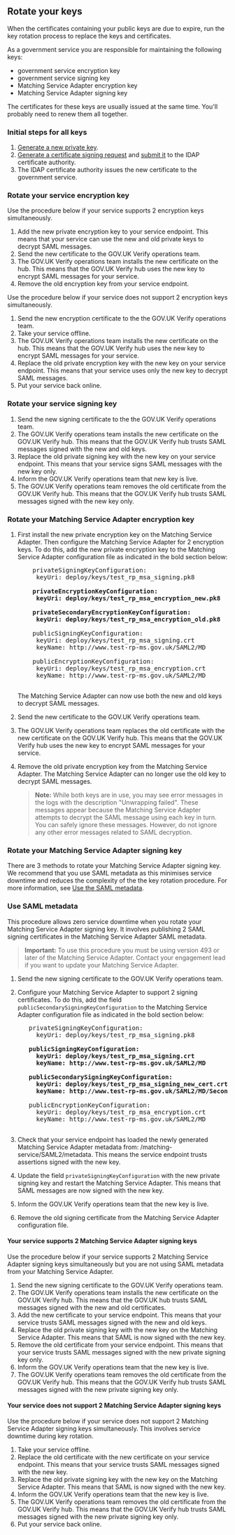 ## Rotate your keys

When the certificates containing your public keys are due to expire, run the key rotation process to replace the keys and certificates.

As a government service you are responsible for maintaining the following keys:

* government service encryption key
* government service signing key
* Matching Service Adapter encryption key
* Matching Service Adapter signing key

The certificates for these keys are usually issued at the same time.
You'll probably need to renew them all together.

### Initial steps for all keys

1. [Generate a new private key](#generate-private-keys).
1. [Generate a certificate signing request](#generate-certificate-signing-requests) and [submit it](#submit-certificate-signing-requests) to the IDAP certificate authority.
1. The IDAP certificate authority issues the new certificate to the government service.

### Rotate your service encryption key

Use the procedure below if your service supports 2 encryption keys simultaneously.

1. Add the new private encryption key to your service endpoint. This means that your service can use the new and old private keys to decrypt SAML messages.
1. Send the new certificate to the GOV.UK Verify operations team.
1. The GOV.UK Verify operations team installs the new certificate on the hub. This means that the GOV.UK Verify hub uses the new key to encrypt SAML messages for your service.
1. Remove the old encryption key from your service endpoint.

Use the procedure below if your service does not support 2 encryption keys simultaneously.

1. Send the new encryption certificate to the the GOV.UK Verify operations team.
1. Take your service offline.
1. The GOV.UK Verify operations team installs the new certificate on the hub. This means that the GOV.UK Verify hub uses the new key to encrypt SAML messages for your service.
1. Replace the old private encryption key with the new key on your service endpoint. This means that your service uses only the new key to decrypt SAML messages.
1. Put your service back online.


### Rotate your service signing key

1. Send the new signing certificate to the the GOV.UK Verify operations team.
1. The GOV.UK Verify operations team installs the new certificate on the GOV.UK Verify hub. This means that the GOV.UK Verify hub trusts SAML messages signed with the new and old keys.
1. Replace the old private signing key with the new key on your service endpoint. This means that your service signs SAML messages with the new key only.
1. Inform the GOV.UK Verify operations team that new key is live.
1. The GOV.UK Verify operations team removes the old certificate from the GOV.UK Verify hub. This means that the GOV.UK Verify hub trusts SAML messages signed with the new key only.

### Rotate your Matching Service Adapter encryption key

1. First install the new private encryption key on the Matching Service Adapter. Then configure the Matching Service Adapter for 2 encryption keys. To do this, add the new private encryption key to the Matching Service Adapter configuration file as indicated in the bold section below:

    <pre>
       privateSigningKeyConfiguration:
        keyUri: deploy/keys/test_rp_msa_signing.pk8

       <b>privateEncryptionKeyConfiguration:
        keyUri: deploy/keys/test_rp_msa_encryption_new.pk8

       privateSecondaryEncryptionKeyConfiguration:
        keyUri: deploy/keys/test_rp_msa_encryption_old.pk8</b>
   
       publicSigningKeyConfiguration:
        keyUri: deploy/keys/test_rp_msa_signing.crt
        keyName: http://www.test-rp-ms.gov.uk/SAML2/MD

       publicEncryptionKeyConfiguration:
        keyUri: deploy/keys/test_rp_msa_encryption.crt
        keyName: http://www.test-rp-ms.gov.uk/SAML2/MD
    </pre>

    The Matching Service Adapter can now use both the new and old keys to decrypt SAML messages.


1. Send the new certificate to the GOV.UK Verify operations team.
1. The GOV.UK Verify operations team replaces the old certificate with the new certificate on the GOV.UK Verify hub. This means that the GOV.UK Verify hub uses the new key to encrypt SAML messages for your service.
1. Remove the old private encryption key from the Matching Service Adapter. The Matching Service Adapter can no longer use the old key to decrypt SAML messages.

    > **Note:** While both keys are in use, you may see error messages in the logs
    > with the description "Unwrapping failed". These messages appear
    > because the Matching Service Adapter attempts to decrypt the SAML
    > message using each key in turn. You can safely ignore these messages.
    > However, do not ignore any other error messages related to SAML
    > decryption.

### Rotate your Matching Service Adapter signing key

There are 3 methods to rotate your Matching Service Adapter signing key. We recommend that you use SAML metadata as this minimises service downtime and reduces the complexity of the the key rotation procedure. For more information, see [Use the SAML metadata](#use-the-saml-metadata).

### Use SAML metadata

This procedure allows zero service downtime when you rotate your
Matching Service Adapter signing key. It involves publishing 2 SAML
signing certificates in the Matching Service Adapter SAML metadata.

> **Important:** To use this procedure you must be using version 493 or later of the
> Matching Service Adapter. Contact your engagement lead if you want to
> update your Matching Service Adapter.

1. Send the new signing certificate to the GOV.UK Verify operations team.
1. Configure your Matching Service Adapter to support 2 signing certificates. To do this, add the field `publicSecondarySigningKeyConfiguration` to the Matching Service Adapter configuration file as indicated in the bold section below:

    <pre>
      privateSigningKeyConfiguration:
        keyUri: deploy/keys/test_rp_msa_signing.pk8

      <b>publicSigningKeyConfiguration:
        keyUri: deploy/keys/test_rp_msa_signing.crt
        keyName: http://www.test-rp-ms.gov.uk/SAML2/MD

      publicSecondarySigningKeyConfiguration:
        keyUri: deploy/keys/test_rp_msa_signing_new_cert.crt
        keyName: http://www.test-rp-ms.gov.uk/SAML2/MD/Secondary</b>

      publicEncryptionKeyConfiguration:
        keyUri: deploy/keys/test_rp_msa_encryption.crt
        keyName: http://www.test-rp-ms.gov.uk/SAML2/MD
    </pre>

1. Check that your service endpoint has loaded the newly generated Matching Service Adapter metadata from: /matching-service/SAML2/metadata. This means the service endpoint trusts assertions signed with the new key.
1. Update the field `privateSigningKeyConfiguration` with the new private signing key and restart the Matching Service Adapter. This means that SAML messages are now signed with the new key.
1. Inform the GOV.UK Verify operations team that the new key is live.
1. Remove the old signing certificate from the Matching Service Adapter configuration file.

#### Your service supports 2 Matching Service Adapter signing keys

Use the procedure below if your service supports 2 Matching Service
Adapter signing keys simultaneously but you are not using SAML metadata
from your Matching Service Adapter.

1. Send the new signing certificate to the GOV.UK Verify operations team.
1. The GOV.UK Verify operations team installs the new certificate on the GOV.UK Verify hub. This means that the GOV.UK hub trusts SAML messages signed with the new and old certificates.
1. Add the new certificate to your service endpoint. This means that your service trusts SAML messages signed with the new and old keys.
1. Replace the old private signing key with the new key on the Matching Service Adapter. This means that SAML is now signed with the new key.
1. Remove the old certificate from your service endpoint. This means that your service trusts SAML messages signed with the new private signing key only.
1. Inform the GOV.UK Verify operations team that the new key is live.
1. The GOV.UK Verify operations team removes the old certificate from the GOV.UK Verify hub. This means that the GOV.UK Verify hub trusts SAML messages signed with the new private signing key only.

#### Your service does not support 2 Matching Service Adapter signing keys

Use the procedure below if your service does not support 2 Matching Service Adapter signing keys simultaneously. This involves service downtime during key rotation.

1. Take your service offline.
1. Replace the old certificate with the new certificate on your service endpoint. This means that your service trusts SAML messages signed with the new key.
1. Replace the old private signing key with the new key on the Matching Service Adapter. This means that SAML is now signed with the new key.
1. Inform the GOV.UK Verify operations team that the new key is live.
1. The GOV.UK Verify operations team removes the old certificate from the GOV.UK Verify hub. This means that the GOV.UK Verify hub trusts SAML messages signed with the new private signing key only.
1. Put your service back online.

